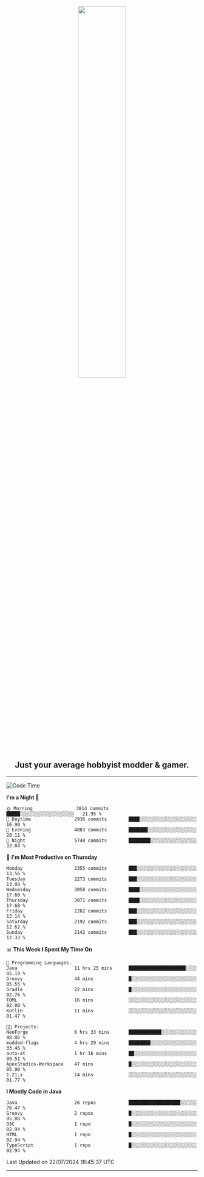 <div align="center">
  <a href="https://apexmodder.xyz/"><img width="50%" height="50%" src="https://i.imgur.com/pc4HkGz.png"></a>
</div>
<h2 align="center">Just your average hobbyist modder & gamer.</h2>

---

<!--START_SECTION:waka-->
![Code Time](http://img.shields.io/badge/Code%20Time-1%2C285%20hrs%2051%20mins-blue)

**I'm a Night 🦉** 

```text
🌞 Morning                3814 commits        █████░░░░░░░░░░░░░░░░░░░░   21.95 % 
🌆 Daytime                2936 commits        ████░░░░░░░░░░░░░░░░░░░░░   16.90 % 
🌃 Evening                4883 commits        ███████░░░░░░░░░░░░░░░░░░   28.11 % 
🌙 Night                  5740 commits        ████████░░░░░░░░░░░░░░░░░   33.04 % 
```
📅 **I'm Most Productive on Thursday** 

```text
Monday                   2355 commits        ███░░░░░░░░░░░░░░░░░░░░░░   13.56 % 
Tuesday                  2273 commits        ███░░░░░░░░░░░░░░░░░░░░░░   13.08 % 
Wednesday                3058 commits        ████░░░░░░░░░░░░░░░░░░░░░   17.60 % 
Thursday                 3071 commits        ████░░░░░░░░░░░░░░░░░░░░░   17.68 % 
Friday                   2282 commits        ███░░░░░░░░░░░░░░░░░░░░░░   13.14 % 
Saturday                 2192 commits        ███░░░░░░░░░░░░░░░░░░░░░░   12.62 % 
Sunday                   2142 commits        ███░░░░░░░░░░░░░░░░░░░░░░   12.33 % 
```


📊 **This Week I Spent My Time On** 

```text
💬 Programming Languages: 
Java                     11 hrs 25 mins      █████████████████████░░░░   85.19 % 
Groovy                   44 mins             █░░░░░░░░░░░░░░░░░░░░░░░░   05.55 % 
Gradle                   22 mins             █░░░░░░░░░░░░░░░░░░░░░░░░   02.76 % 
TOML                     16 mins             ░░░░░░░░░░░░░░░░░░░░░░░░░   02.00 % 
Kotlin                   11 mins             ░░░░░░░░░░░░░░░░░░░░░░░░░   01.47 % 

🐱‍💻 Projects: 
NeoForge                 6 hrs 33 mins       ████████████░░░░░░░░░░░░░   48.86 % 
modded-flags             4 hrs 29 mins       ████████░░░░░░░░░░░░░░░░░   33.46 % 
auto-at                  1 hr 16 mins        ██░░░░░░░░░░░░░░░░░░░░░░░   09.51 % 
ApexStudios-Workspace    47 mins             █░░░░░░░░░░░░░░░░░░░░░░░░   05.90 % 
1.21.x                   14 mins             ░░░░░░░░░░░░░░░░░░░░░░░░░   01.77 % 
```

**I Mostly Code in Java** 

```text
Java                     26 repos            ███████████████████░░░░░░   76.47 % 
Groovy                   2 repos             █░░░░░░░░░░░░░░░░░░░░░░░░   05.88 % 
GSC                      1 repo              █░░░░░░░░░░░░░░░░░░░░░░░░   02.94 % 
HTML                     1 repo              █░░░░░░░░░░░░░░░░░░░░░░░░   02.94 % 
TypeScript               1 repo              █░░░░░░░░░░░░░░░░░░░░░░░░   02.94 % 
```




 Last Updated on 22/07/2024 18:45:37 UTC
<!--END_SECTION:waka-->

---
